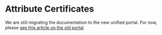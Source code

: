 ﻿# Attribute Certificates

We are still migrating the documentation to the new unified portal. For now, please
[see this article on the old portal](http://pki.lacunasoftware.com/Help/html/4311b5d1-8497-47da-987f-992046f12e50.htm)
